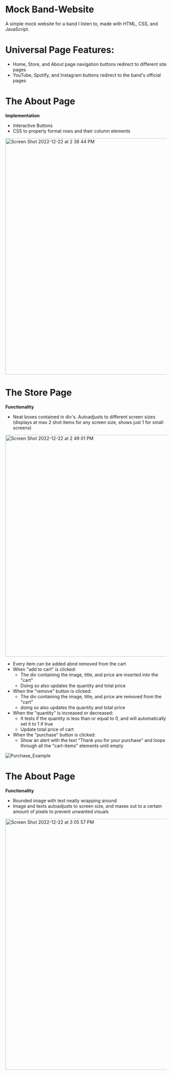# Mock Band-Website
A simple mock website for a band I listen to, made with HTML, CSS, and JavaScript.

# Universal Page Features:
- Home, Store, and About page navigation buttons redirect to different site pages
- YouTube, Spotify, and Instagram buttons redirect to the band's official pages

# The About Page
**Implementation**
- Interactive Buttons
- CSS to properly format rows and their column elements
<img width="736" alt="Screen Shot 2022-12-22 at 2 38 44 PM" src="https://user-images.githubusercontent.com/75161978/209213234-2727fead-49d6-475a-bad1-6e26920ebf32.png">

# The Store Page
**Functionality** <br />
- Neat boxes contained in div's. Autoadjusts to different screen sizes (displays at max 2 shot items for any screen size, shows just 1 for small screens)

<img width="690" alt="Screen Shot 2022-12-22 at 2 49 01 PM" src="https://user-images.githubusercontent.com/75161978/209214621-1aa05ed9-aa1f-416e-bc43-a631cc20a446.png"> <br />

- Every item can be added abnd removed from the cart
- When "add to cart" is clicked:
  - The div containing the image, title, and price are inserted into the "cart"
  - Doing so also updates the quantity and total price
- When the "remove" button is clicked:
  - The div containing the image, title, and price are removed from the "cart"
  - doing so also updates the quantity and total price
- When the "quantity" is increased or decreased:
  - It tests if the quantity is less than or equal to 0, and will automatically set it to 1 if true
  - Update total price of cart 
- When the "purchase" button is clicked:
  - Show an alert with the text "Thank you for your purchase" and loops through all the "cart-items" elements until empty
  
![Purchase_Example](https://user-images.githubusercontent.com/75161978/209221439-ea8f4935-da97-4e21-b89c-800abffa7af0.gif)

# The About Page
**Functionality**
- Rounded image with text neatly wrapping around
- Image and texts autoadjusts to screen size, and maxes out to a certain amount of pixels to prevent unwanted visuals
<img width="782" alt="Screen Shot 2022-12-22 at 3 05 57 PM" src="https://user-images.githubusercontent.com/75161978/209217275-689b1f83-99f5-451f-954b-799646c7e311.png">


